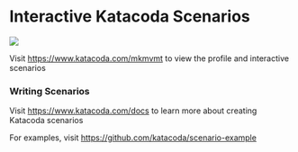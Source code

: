 # Interactive Katacoda Scenarios

[![](http://shields.katacoda.com/katacoda/mkmvmt/count.svg)](https://www.katacoda.com/mkmvmt "Get your profile on Katacoda.com")

Visit https://www.katacoda.com/mkmvmt to view the profile and interactive scenarios

### Writing Scenarios
Visit https://www.katacoda.com/docs to learn more about creating Katacoda scenarios

For examples, visit https://github.com/katacoda/scenario-example
